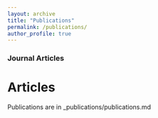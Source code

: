 ```yaml
---
layout: archive
title: "Publications"
permalink: /publications/
author_profile: true
---
```

### Journal Articles
# Articles

Publications are in _publications/publications.md